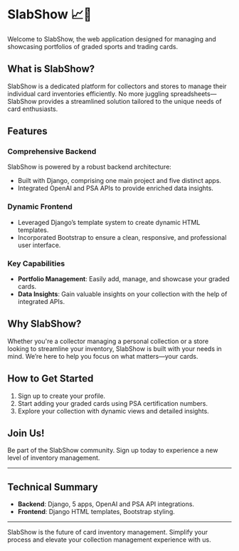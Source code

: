 # SlabShow 📈💎

Welcome to SlabShow, the web application designed for managing and showcasing portfolios of graded sports and trading cards.

## What is SlabShow?

SlabShow is a dedicated platform for collectors and stores to manage their individual card inventories efficiently. No more juggling spreadsheets—SlabShow provides a streamlined solution tailored to the unique needs of card enthusiasts.

## Features

### Comprehensive Backend
SlabShow is powered by a robust backend architecture:
- Built with Django, comprising one main project and five distinct apps.
- Integrated OpenAI and PSA APIs to provide enriched data insights.

### Dynamic Frontend
- Leveraged Django’s template system to create dynamic HTML templates.
- Incorporated Bootstrap to ensure a clean, responsive, and professional user interface.

### Key Capabilities
- **Portfolio Management**: Easily add, manage, and showcase your graded cards.
- **Data Insights**: Gain valuable insights on your collection with the help of integrated APIs.

## Why SlabShow?

Whether you're a collector managing a personal collection or a store looking to streamline your inventory, SlabShow is built with your needs in mind. We’re here to help you focus on what matters—your cards.

## How to Get Started

1. Sign up to create your profile.
2. Start adding your graded cards using PSA certification numbers.
3. Explore your collection with dynamic views and detailed insights.

## Join Us!

Be part of the SlabShow community. Sign up today to experience a new level of inventory management.

---

## Technical Summary

- **Backend**: Django, 5 apps, OpenAI and PSA API integrations.
- **Frontend**: Django HTML templates, Bootstrap styling.

---

SlabShow is the future of card inventory management. Simplify your process and elevate your collection management experience with us.
